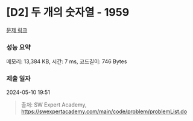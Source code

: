 # [D2] 두 개의 숫자열 - 1959 

[문제 링크](https://swexpertacademy.com/main/code/problem/problemDetail.do?contestProbId=AV5PpoFaAS4DFAUq) 

### 성능 요약

메모리: 13,384 KB, 시간: 7 ms, 코드길이: 746 Bytes

### 제출 일자

2024-05-10 19:51



> 출처: SW Expert Academy, https://swexpertacademy.com/main/code/problem/problemList.do